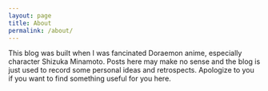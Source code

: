 ```yaml
---
layout: page
title: About
permalink: /about/
---
```


This blog was built when I was fancinated Doraemon anime, especially character Shizuka Minamoto. Posts here may make no sense and the blog is just used to record some personal ideas and retrospects. Apologize to you if you want to find something useful for you here.

